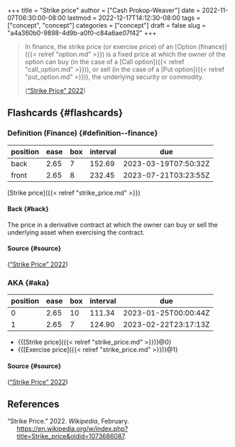 +++
title = "Strike price"
author = ["Cash Prokop-Weaver"]
date = 2022-11-07T06:30:00-08:00
lastmod = 2022-12-17T14:12:30-08:00
tags = ["concept", "concept"]
categories = ["concept"]
draft = false
slug = "a4a360b0-9898-4d9b-a0f0-c84a6ae07f42"
+++

> In finance, the strike price (or exercise price) of an [Option (finance)]({{< relref "option.md" >}}) is a fixed price at which the owner of the option can buy (in the case of a [Call option]({{< relref "call_option.md" >}})), or sell (in the case of a [Put option]({{< relref "put_option.md" >}})), the underlying security or commodity.
>
> (<a href="#citeproc_bib_item_1">“Strike Price” 2022</a>)


## Flashcards {#flashcards}


### Definition (Finance) {#definition--finance}

| position | ease | box | interval | due                  |
|----------|------|-----|----------|----------------------|
| back     | 2.65 | 7   | 152.69   | 2023-03-19T07:50:32Z |
| front    | 2.65 | 8   | 232.45   | 2023-07-21T03:23:55Z |

[Strike price]({{< relref "strike_price.md" >}})


#### Back {#back}

The price in a derivative contract at which the owner can buy or sell the underlying asset when exercising the contract.


#### Source {#source}

(<a href="#citeproc_bib_item_1">“Strike Price” 2022</a>)


### AKA {#aka}

| position | ease | box | interval | due                  |
|----------|------|-----|----------|----------------------|
| 0        | 2.65 | 10  | 111.34   | 2023-01-25T00:00:44Z |
| 1        | 2.65 | 7   | 124.90   | 2023-02-22T23:17:13Z |

-   {{[Strike price]({{< relref "strike_price.md" >}})}@0}
-   {{[Exercise price]({{< relref "strike_price.md" >}})}@1}


#### Source {#source}

(<a href="#citeproc_bib_item_1">“Strike Price” 2022</a>)

## References

<style>.csl-entry{text-indent: -1.5em; margin-left: 1.5em;}</style><div class="csl-bib-body">
  <div class="csl-entry"><a id="citeproc_bib_item_1"></a>“Strike Price.” 2022. <i>Wikipedia</i>, February. <a href="https://en.wikipedia.org/w/index.php?title=Strike_price&oldid=1073686087">https://en.wikipedia.org/w/index.php?title=Strike_price&#38;oldid=1073686087</a>.</div>
</div>
